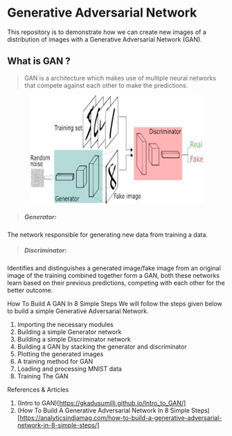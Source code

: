 # Generative Adversarial Network
This repository is to demonstrate how we can create new images of a distribution of images with a Generative Adversarial Network (GAN).


## What is GAN ?
> GAN is a architecture which makes use of multiple neural networks that compete against each other to make the predictions.


<p  align="center"><img src="gan.png" alt="Coder GIF" width="400" height="250">

> ##### Generator:
The network responsible for generating new data from training a data.

> ##### Discriminator:
Identifies and distinguishes a generated image/fake image from an original image of the training combined together form a GAN, both these networks learn based on their previous predictions, competing with each other for the better outcome.


How To Build A GAN In 8 Simple Steps
We will follow the steps given below to build a simple Generative Adversarial Network.

1. Importing the necessary modules
2. Building a simple Generator network
3. Building a simple Discriminator network
4. Building a GAN by stacking the generator and discriminator
5. Plotting the generated images
6. A training method for GAN
7. Loading and processing MNIST data
8. Training The GAN

References & Articles
1. (Intro to GAN)[https://gkadusumilli.github.io/Intro_to_GAN/]
2. (How To Build A Generative Adversarial Network In 8 Simple Steps)[https://analyticsindiamag.com/how-to-build-a-generative-adversarial-network-in-8-simple-steps/]
